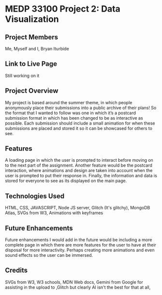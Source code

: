 # MEDP 33100 Project 2: Data Visualization
## **Project Members**

Me, Myself and I, Bryan Iturbide

## **Link to Live Page**

Still working on it

## **Project Overview**

My project is based around the summer theme, in which people anonymously place their submissions into a public archive of their plans! So the format that I wanted to follow was one in which it’s a postcard submission format in which has been changed to be as interactive as possible. Each submission should include a small animation for when these submissions are placed and stored it so it can be showcased for others to see. 


## **Features**

A loading page in which the user is prompted to interact before moving on to the next part of the assignment. Another feature would be the postcard interaction, where animations and design are taken into account when the user is prompted to put their response in. Finally, the information and data is stored for everyone to see as its displayed on the main page. 

## **Technologies Used**

HTML, CSS, JAVASCRIPT, Node JS server, Glitch (It's glitchy), MongoDB Atlas, SVGs from W3, Animations with keyframes

## **Future Enhancements**

Future enhancements I would add in the future would be including a more complete page in which there are more features for the user to have at their disposal for more interactivity. Perhaps creating more animations and even sound effects so the user can be immersed.

## **Credits**

SVGs from W3, W3 schools, MDN Web docs, Gemini from Google for assisting in the upload to ,Glitch but clearly AI isn't the best for that at all, 
